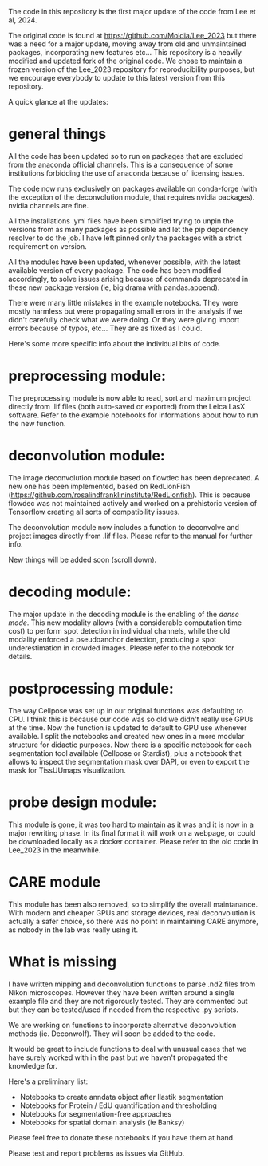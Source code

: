 The code in this repository is the first major update of the code from Lee et al, 2024. 

The original code is found at https://github.com/Moldia/Lee_2023 but there was a need for a major update, moving away from old and unmaintained packages, incorporating new features etc...
This repository is a heavily modified and updated fork of the original code. We chose to maintain a frozen version of the Lee_2023 repository for reproducibility purposes, but we encourage everybody to update to this latest version from this repository.

A quick glance at the updates:

# general things
All the code has been updated so to run on packages that are excluded from the anaconda official channels. This is a consequence of some institutions forbidding the use of anaconda because of licensing issues.

The code now runs exclusively on packages available on conda-forge (with the exception of the deconvolution module, that requires nvidia packages). nvidia channels are fine.

All the installations .yml files have been simplified trying to unpin the versions from as many packages as possible and let the pip dependency resolver to do the job. I have left pinned only the packages with a strict requirement on version.

All the modules have been updated, whenever possible, with the latest available version of every package. The code has been modified accordingly, to solve issues arising because of commands deprecated in these new package version (ie, big drama with pandas.append).

There were many little mistakes in the example notebooks. They were mostly harmless but were propagating small errors in the analysis if we didn't carefully check what we were doing. Or they were giving import errors because of typos, etc...
They are as fixed as I could.

Here's some more specific info about the individual bits of code.


# preprocessing module:
The preprocessing module is now able to read, sort and maximum project directly from .lif files (both auto-saved or exported) from the Leica LasX software. Refer to the example notebooks for informations about how to run the new function.

# deconvolution module:
The image deconvolution module based on flowdec has been deprecated. A new one has been implemented, based on RedLionFish (https://github.com/rosalindfranklininstitute/RedLionfish). This is because flowdec was not maintained actively and worked on a prehistoric version of Tensorflow creating all sorts of compatibility issues.

The deconvolution module now includes a function to deconvolve and project images directly from .lif files. Please refer to the manual for further info.

New things will be added soon (scroll down).

# decoding module:
The major update in the decoding module is the enabling of the *dense mode*. This new modality allows (with a considerable computation time cost) to perform spot detection in individual channels, while the old modality enforced a pseudoanchor detection, producing a spot underestimation in crowded images. Please refer to the notebook for details.

# postprocessing module:
The way Cellpose was set up in our original functions was defaulting to CPU. I think this is because our code was so old we didn't really use GPUs at the time. Now the function is updated to default to GPU use whenever available.
I split the notebooks and created new ones in a more modular structure for didactic purposes. Now there is a specific notebook for each segmentation tool available (Cellpose or Stardist), plus a notebook that allows to inspect the segmentation mask over DAPI, or even to export the mask for TissUUmaps visualization.

# probe design module:
This module is gone, it was too hard to maintain as it was and it is now in a major rewriting phase. In its final format it will work on a webpage, or could be downloaded locally as a docker container. Please refer to the old code in Lee_2023 in the meanwhile.

# CARE module
This module has been also removed, so to simplify the overall maintanance. With modern and cheaper GPUs and storage devices, real deconvolution is actually a safer choice, so there was no point in maintaining CARE anymore, as nobody in the lab was really using it.


# What is missing
I have written mipping and deconvolution functions to parse .nd2 files from Nikon microscopes. However they have been written around a single example file and they are not rigorously tested. They are commented out but they can be tested/used if needed from the respective .py scripts.

We are working on functions to incorporate alternative deconvolution methods (ie. Deconwolf). They will soon be added to the code.

It would be great to include functions to deal with unusual cases that we have surely worked with in the past but we haven't propagated the knowledge for. 

Here's a preliminary list:

- Notebooks to create anndata object after Ilastik segmentation
- Notebooks for Protein / EdU quantification and thresholding
- Notebooks for segmentation-free approaches
- Notebooks for spatial domain analysis (ie Banksy)

Please feel free to donate these notebooks if you have them at hand.

Please test and report problems as issues via GitHub.
